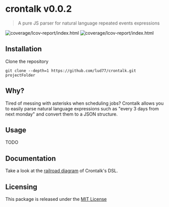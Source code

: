 # crontalk v0.0.2
> A pure JS parser for natural language repeated events expressions

![coverage/lcov-report/index.html](https://img.shields.io/badge/tests-passing-green.svg)
![coverage/lcov-report/index.html](https://img.shields.io/badge/coverage-68.32-green.svg)


## Installation

Clone the repository

	git clone --depth=1 https://github.com/lud77/crontalk.git projectFolder


## Why?

Tired of messing with asterisks when scheduling jobs? Crontalk allows you to easily parse natural language expressions such as "every 3 days from next monday" and convert them to a JSON structure.


## Usage

TODO




## Documentation

Take a look at the [railroad diagram](docs/railroad.html) of Crontalk's DSL.



## Licensing

This package is released under the [MIT License](https://opensource.org/licenses/MIT)

